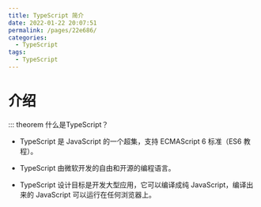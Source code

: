 ```yaml
---
title: TypeScript 简介
date: 2022-01-22 20:07:51
permalink: /pages/22e686/
categories:
  - TypeScript
tags:
  - TypeScript
---
```

# 介绍
::: theorem 什么是TypeScript？
+ TypeScript 是 JavaScript 的一个超集，支持 ECMAScript 6 标准（ES6 教程）。

+ TypeScript 由微软开发的自由和开源的编程语言。

+ TypeScript 设计目标是开发大型应用，它可以编译成纯 JavaScript，编译出来的 JavaScript 可以运行在任何浏览器上。